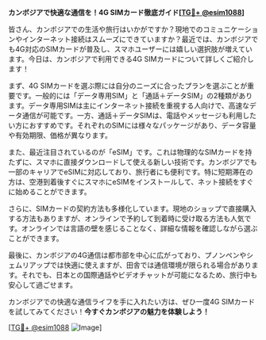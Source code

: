 **カンボジアで快適な通信を！4G SIMカード徹底ガイド[[TG💪+ @esim1088](https://t.me/s/esim1088)]**

皆さん、カンボジアでの生活や旅行はいかがですか？現地でのコミュニケーションやインターネット接続はスムーズにできていますか？最近では、カンボジアでも4G対応のSIMカードが普及し、スマホユーザーには嬉しい選択肢が増えています。今日は、カンボジアで利用できる4G SIMカードについて詳しくご紹介します！

まず、4G SIMカードを選ぶ際には自分のニーズに合ったプランを選ぶことが重要です。一般的には「データ専用SIM」と「通話＋データSIM」の2種類があります。データ専用SIMは主にインターネット接続を重視する人向けで、高速なデータ通信が可能です。一方、通話＋データSIMは、電話やメッセージも利用したい方におすすめです。それぞれのSIMには様々なパッケージがあり、データ容量や有効期限、価格が異なります。

また、最近注目されているのが「eSIM」です。これは物理的なSIMカードを持たずに、スマホに直接ダウンロードして使える新しい技術です。カンボジアでも一部のキャリアでeSIMに対応しており、旅行者にも便利です。特に短期滞在の方は、空港到着後すぐにスマホにeSIMをインストールして、ネット接続をすぐに始めることができます。

さらに、SIMカードの契約方法も多様化しています。現地のショップで直接購入する方法もありますが、オンラインで予約して到着時に受け取る方法も人気です。オンラインでは言語の壁を感じることなく、詳細な情報を確認しながら選ぶことができます。

最後に、カンボジアの4G通信は都市部を中心に広がっており、プノンペンやシェムリアップでは快適に使えますが、田舎では通信環境が限られる場合があります。それでも、日本との国際通話やビデオチャットが可能になるため、旅行中も安心して過ごせます。

カンボジアでの快適な通信ライフを手に入れたい方は、ぜひ一度4G SIMカードを試してみてください！**今すぐカンボジアの魅力を体験しよう！**

[[TG💪+ @esim1088](https://t.me/s/esim1088) ![Image](https://i.postimg.cc/Y0z9fWf4/image.png)]